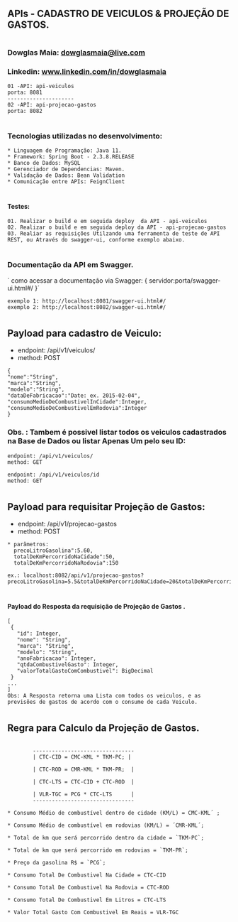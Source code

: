 ## APIs - CADASTRO DE VEICULOS & PROJEÇÃO DE GASTOS.
#
### Dowglas Maia: dowglasmaia@live.com
### Linkedin: www.linkedin.com/in/dowglasmaia

```comunicação ente apis
01 -API: api-veiculos 
porta: 8081
---------------------
02 -API: api-projecao-gastos 
porta: 8082
```
#
### Tecnologias utilizadas no desenvolvimento:
```
* Linguagem de Programação: Java 11.
* Framework: Spring Boot - 2.3.8.RELEASE
* Banco de Dados: MySQL
* Gerenciador de Dependencias: Maven.
* Validação de Dados: Bean Validation
* Comunicação entre APIs: FeignClient
```
#
#### Testes:
```
01. Realizar o build e em seguida deploy  da API - api-veiculos
02. Realizar o build e em seguida deploy da API - api-projecao-gastos
03. Realiar as requisições Utilzando uma ferramenta de teste de API REST, ou Através do swagger-ui, conforme exemplo abaixo.
```
#
### Documentação da API em Swagger.
´ como acessar a documentação via Swagger: { servidor:porta/swagger-ui.html#/ }´ 
```Teste de API
exemplo 1: http://localhost:8081/swagger-ui.html#/
exemplo 2: http://localhost:8082/swagger-ui.html#/
```
#
## Payload para cadastro de Veiculo:
* endpoint:  /api/v1/veiculos/
* method: POST
```
{
"nome":"String",
"marca":"String",
"modelo":"String",
"dataDeFabricacao":"Date: ex. 2015-02-04",
"consumoMedioDeCombustivelInCidade":Integer,
"consumoMedioDeCombustivelEmRodovia":Integer
}
 ```
 ### Obs. : Tambem é possivel listar todos os veiculos cadastrados na Base de Dados ou listar Apenas Um pelo seu ID:
```
endpoint: /api/v1/veiculos/
method: GET
``` 
```
endpoint: /api/v1/veiculos/id
method: GET
``` 

# 

## Payload para requisitar Projeção de Gastos:
* endpoint:  /api/v1/projecao-gastos
* method: POST
```
* parâmetros:
  precoLitroGasolina":5.60,
  totalDeKmPercorridoNaCidade":50, 
  totalDeKmPercorridoNaRodovia":150

ex.: localhost:8082/api/v1/projecao-gastos?precoLitroGasolina=5.5&totalDeKmPercorridoNaCidade=20&totalDeKmPercorridoNaRodovia=200
 ```
 #
 #### Payload do Resposta da requisição de Projeção de Gastos .
 
 ```
 [
  {
    "id": Integer,
    "nome": "String",
    "marca": "String",
    "modelo": "String",
    "anoFabricacao": Integer,
    "qtdaCombustivelGasto": Integer,
    "valorTotalGastoComCombustivel": BigDecimal
  }
 ...
]
 Obs: A Resposta retorna uma Lista com todos os veiculos, e as previsões de gastos de acordo com o consume de cada Veiculo.
 ```

#
## Regra para Calculo da Projeção de Gastos.
```Regra

        --------------------------------
        | CTC-CID = CMC-KML * TKM-PC; |

        | CTC-ROD = CMR-KML * TKM-PR;  |

        | CTC-LTS = CTC-CID + CTC-ROD  |

        | VLR-TGC = PCG * CTC-LTS      |
        --------------------------------

* Consumo Médio de combustível dentro de cidade (KM/L) = CMC-KML´ ;

* Consumo Médio de combustível em rodovias (KM/L) = ´CMR-KML´;

* Total de km que será percorrido dentro da cidade = `TKM-PC`;

* Total de km que será percorrido em rodovias = `TKM-PR`;

* Preço da gasolina R$ = `PCG`; 

* Consumo Total De Combustivel Na Cidade = CTC-CID

* Consumo Total De Combustivel Na Rodovia = CTC-ROD

* Consumo Total De Combustivel Em Litros = CTC-LTS

* Valor Total Gasto Com Combustivel Em Reais = VLR-TGC
```
